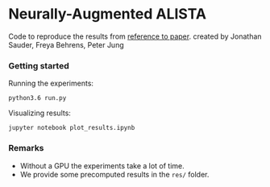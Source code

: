 # Neurally-Augmented ALISTA

Code to reproduce the results from [reference to paper](the-link-to-the-publication).
created by Jonathan Sauder, Freya Behrens, Peter Jung
### Getting started

Running the experiments:
```
python3.6 run.py
```

Visualizing results:
```
jupyter notebook plot_results.ipynb
```

### Remarks

- Without a GPU the experiments take a lot of time.
- We provide some precomputed results in the ```res/``` folder.





